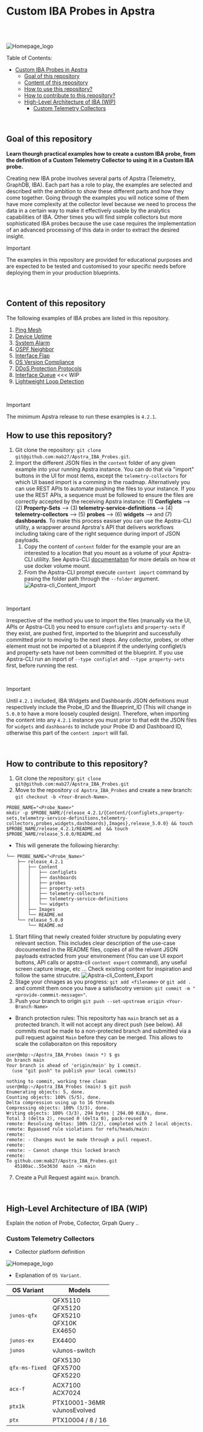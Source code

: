 # Custom IBA Probes in Apstra
<br>
<br>

![Homepage_logo](_Images/Homepage_logo.png) 


Table of Contents:
- [Custom IBA Probes in Apstra](#custom-iba-probes-in-apstra)
  - [Goal of this repository](#goal-of-this-repository)
  - [Content of this repository](#content-of-this-repository)
  - [How to use this repository?](#how-to-use-this-repository)
  - [How to contribute to this repository?](#how-to-contribute-to-this-repository)
  - [High-Level Architecture of IBA (WIP)](#high-level-architecture-of-iba-wip)
    - [Custom Telemetry Collectors](#custom-telemetry-collectors)

<!-- To do (WIP Mehdi):
- Interface flap
    - Report the observed bug on APIs for Widgets.

- Examples to add to the Roadmap
  - VRF Scale RFE-2016
  - "show pfe vxlan nh-usage" if any possible with some hacks, likely not !
  - Probe to monitor Route Table sizes - RIB/FIB > RFE-2511.
  - Monitor the Routing Engine status
-->

<br>

## Goal of this repository

**Learn thourgh practical examples how to create a custom IBA probe, from the definition of a Custom Telemetry Collector to using it in a Custom IBA probe.**

Creating new IBA probe involves several parts of Apstra (Telemetry, GraphDB, IBA). Each part has a role to play, the examples are selected and described with the ambition to show these different parts and how they come together. Going through the examples you will notice some of them have more complexity at the collector level because we need to process the data in a certain way to make it effectively usable by the analytics capabilities of IBA. Other times you will find simple collectors but more sophisticated IBA probes because the use case requires the implementation of an advanced processing of this data in order to extract the desired insight.

> [!IMPORTANT]
> The examples in this repository are provided for educational purposes and are expected to be tested and customised to your specific needs before deploying them in your production blueprints.

<br>

## Content of this repository
The following examples of IBA probes are listed in this repository.

1) [Ping Mesh](Ping_Mesh/release_4.2.1/README.md) 
2) [Device Uptime](Device_Uptime/release_4.2.1/README.md) 
3) [System Alarm](System_Alarm/release_4.2.1/README.md)
4) [OSPF Neighbor](OSPF_Neighbor/release_4.2.1/README.md)
5) [Interface Flap](Interface_Flap/release_4.2.1/README.md)
6) [OS Version Compliance](OS_Version_Compliance/release_4.2.1/README.md)
7) [DDoS Protection Protocols](DDoS_Protection_Protocols/release_4.2.1/README.md)
8) [Interface Queue](Interface_Queue/release_4.2.1/README.md) <<< WIP
9) [Lightweight Loop Detection](Loop_Detection/release_4.2.1/README.md)

<br>

> [!IMPORTANT]
> The minimum Apstra release to run these examples is `4.2.1`.

## How to use this repository?
1) Git clone the repository: `git clone git@github.com:mab27/Apstra_IBA_Probes.git`.
2) Import the different JSON files in the `content` folder of any given example into your running Apstra instance. You can do that via "import" buttons in the UI for most items, except the `telemetry-collectors` for which UI based import is a comming in the roadmap. Alternatively you can use REST APIs to automate pushing the files to your instance. If you use the REST APIs, a sequence must be followed to ensure the files are correctly accepted by the receiving Apstra instance: (1) **Configlets** --> (2) **Property-Sets** --> (3) **telemetry-service-definitions** --> (4) **telemetry-collectors** --> (5) **probes** --> (6) **widgets** --> and (7) **dashboards**. To make this process easiser you can use the Apstra-CLI utility, a wrappwer around Aprstra's API that delivers workflows including taking care of the right sequence during import of JSON payloads.
   1) Copy the content of `content` folder for the example your are an interested to a location that you mount as a volume of your Apstra-CLI utililty. See Apstra-CLI [documentaiton](https://www.juniper.net/documentation/us/en/software/apstra4.2/apstra-user-guide/topics/topic-map/apstra-cli.html) for more details on how ot use docker volume mount.
   2) From the Apstra-CLI prompt execute `content import` command by pasing the folder path through the `--folder` argument.
![Apstra-cli_Content_Import](_Images/Apstra-cli_Content_Import.png)

<br>

> [!IMPORTANT]
> Irrespective of the method you use to import the files (manually via the UI, APIs or Apstra-CLI) you need to ensure `configlets` and `property-sets` if they exist, are pushed first, imported to the blueprint and successfully committed prior to moving to the next steps. Any collector, probes, or other element must not be imported ot a blueprint if the underlying configlet/s and property-sets have not been committed ot the blueprint. If you use Apstra-CLI run an inport of `--type configlet` and `--type property-sets` first, before running the rest.

<br>

> [!IMPORTANT]
> Until `4.2.1` included, IBA Widgets and Dashboards JSON definitions must respectively include the Probe_ID and the Blueprint_ID (This will change in `5.0.0` to have a more loosely coupled design). Therefore, when importing the content into any `4.2.1` instance you must prior to that edit the JSON files for `widgets` and `dashboards` to include your Probe ID and Dashboard ID, otherwise this part of the `content import` will fail. 

<br>

## How to contribute to this repository?
1) Git clone the repository: `git clone git@github.com:mab27/Apstra_IBA_Probes.git`
2) Move to the repository `cd Apstra_IBA_Probes` and create a new branch: `git checkout -b <Your-Branch-Name>`.
```
PROBE_NAME="<Probe_Name>"
mkdir -p $PROBE_NAME/{release_4.2.1/{Content/{configlets,property-sets,telemetry-service-definitions,telemetry-collectors,probes,widgets,dashboards},Images},release_5.0.0} && touch $PROBE_NAME/release_4.2.1/README.md  && touch $PROBE_NAME/release_5.0.0/README.md
```
- This will generate the following hierarchy:
```
└── PROBE_NAME="<Probe_Name>"
    ├── release_4.2.1
    │   ├── Content
    │   │   ├── configlets
    │   │   ├── dashboards
    │   │   ├── probes
    │   │   ├── property-sets
    │   │   ├── telemetry-collectors
    │   │   ├── telemetry-service-definitions
    │   │   └── widgets
    │   ├── Images
    │   └── README.md
    └── release_5.0.0
        └── README.md
```
1) Start filling that newly created folder structure by populating every relevant section. This includes clear description of the use-case docoumented in the README files, copies of all the relvant JSON payloads extracted from your environement (You can use UI export buttons, API calls or apstra-cli `content export` command), any useful screen capture image, etc ... Check existing content for inspiration and follow the same strucutre.
![Apstra-cli_Content_Export](_Images/Apstra-cli_Content_Export.png) 
1) Stage your chnages as you progress: `git add <filename>` or `git add .` and commit them once you have a satisfacotry version: `git commit -m "<provide-commmit-message>"`.
2) Push your branch to origin `git push --set-upstream origin <Your-Branch-Name>`
- Branch protection rules: This repositorty has  `main` branch set as a protected branch. It will not accept any direct push (see below). All commits must be made to a non-protected branch and submitted via a pull request against `Main` before they can be merged. This allows to scale the collaboraiton on this repository
```
user@mbp:~/Apstra_IBA_Probes (main *) $ gs
On branch main
Your branch is ahead of 'origin/main' by 1 commit.
  (use "git push" to publish your local commits)

nothing to commit, working tree clean
user@mbp:~/Apstra_IBA_Probes (main) $ git push
Enumerating objects: 5, done.
Counting objects: 100% (5/5), done.
Delta compression using up to 16 threads
Compressing objects: 100% (3/3), done.
Writing objects: 100% (3/3), 294 bytes | 294.00 KiB/s, done.
Total 3 (delta 2), reused 0 (delta 0), pack-reused 0
remote: Resolving deltas: 100% (2/2), completed with 2 local objects.
remote: Bypassed rule violations for refs/heads/main:
remote: 
remote: - Changes must be made through a pull request.
remote: 
remote: - Cannot change this locked branch
remote: 
To github.com:mab27/Apstra_IBA_Probes.git
   45100ac..55e363d  main -> main
```
7) Create a Pull Request againt `main`. branch.

<br>

## High-Level Architecture of IBA (WIP)
Explain the notion of Probe, Collector, Grpah Query ..

### Custom Telemetry Collectors

- Collector platform definition

![Homepage_logo](_Images/Collector_Platform.png) 

  - Explanation of `OS Variant`.

| OS Variant | Models |
| --- | --- |
| `junos-qfx` | QFX5110<br>QFX5120<br>QFX5210<br>QFX10K<br>EX4650 |
| `junos-ex` | EX4400 |
| `junos` | vJunos-switch |
| `qfx-ms-fixed` | QFX5130<br>QFX5700<br>QFX5220 |
| `acx-f` | ACX7100<br>ACX7024 |
| `ptx1k` | PTX10001-36MR<br>vJunosEvolved |
| `ptx` | PTX10004 / 8 / 16 |

